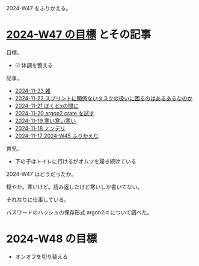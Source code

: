 2024-W47 をふりかえる。

# [2024-W47 の目標][2024-11-17] とその記事

目標。

- ☑ 体調を整える

記事。

- [2024-11-23 雑][2024-11-23]
- [2024-11-22 スプリントに関係ないタスクの扱いに困るのはあるあるなのか][2024-11-22]
- [2024-11-21 ぼくとxの間に][2024-11-21]
- [2024-11-20 argon2 crate を試す][2024-11-20]
- [2024-11-19 寒い寒い寒い][2024-11-19]
- [2024-11-18 ノンデリ][2024-11-18]
- [2024-11-17 2024-W45 ふりかえり][2024-11-17]

育児。

- 下の子はトイレに行けるがオムツを履き続けている

2024-W47 はどうだったか。

穏やか。寒いけど。読み返したけど寒いしか書いてない。

それなりに仕事している。

パスワードのハッシュの保存形式 argon2id について調べた。

# 2024-W48 の目標

- オンオフを切り替える

[2024-11-17]: https://blog.bouzuya.net/2024/11/17/
[2024-11-18]: https://blog.bouzuya.net/2024/11/18/
[2024-11-19]: https://blog.bouzuya.net/2024/11/19/
[2024-11-20]: https://blog.bouzuya.net/2024/11/20/
[2024-11-21]: https://blog.bouzuya.net/2024/11/21/
[2024-11-22]: https://blog.bouzuya.net/2024/11/22/
[2024-11-23]: https://blog.bouzuya.net/2024/11/23/
